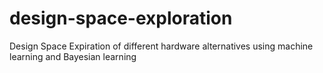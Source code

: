 # design-space-exploration
Design Space Expiration of different hardware alternatives using machine learning and Bayesian learning
